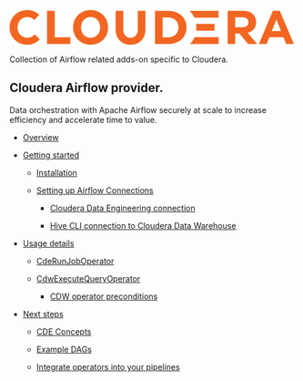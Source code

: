 ![Cloudera logo](docs/images/Cloudera.png)

Collection of Airflow related adds-on specific to Cloudera.

## Cloudera Airflow provider.

Data orchestration with Apache Airflow securely at scale to increase efficiency and accelerate time to value.

- [Overview](/cloudera_airflow_provider#overview)

- [Getting started](/cloudera_airflow_provider#getting-started)
    
    - [Installation](/cloudera_airflow_provider#installation)
    
    - [Setting up Airflow Connections](/cloudera_airflow_provider#setting-up-the-airflow-connections)
    
        - [Cloudera Data Engineering connection](/cloudera_airflow_provider#cloudera-data-engineering-connection)
        
        - [Hive CLI connection to Cloudera Data Warehouse](/cloudera_airflow_provider#hive-cli-connection-to-cloudera-data-warehouse)
        
- [Usage details](/cloudera_airflow_provider#usage-details)

    - [CdeRunJobOperator](/cloudera_airflow_provider#cderunjoboperator)
    
    - [CdwExecuteQueryOperator](/cloudera_airflow_provider#cdwexecutequeryoperator)
        
        - [CDW operator preconditions](docs/cdw-operator-preconditions.md)
    
- [Next steps](/cloudera_airflow_provider#next-steps)

    - [CDE Concepts](https://docs.cloudera.com/data-engineering/cloud/cli-access/topics/cde-cli-concepts.html)
    
    - [Example DAGs](/docs/examples)
    
    - [Integrate operators into your pipelines](https://docs.cloudera.com/data-engineering/cloud/orchestrate-workflows/topics/cde-airflow-dag-pipeline.html)
